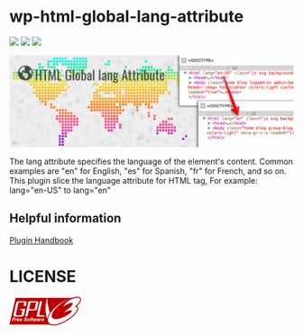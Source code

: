 # wp-html-global-lang-attribute

[![](https://github.com/reatlat/wp-html-global-lang-attribute/actions/workflows/main.yml/badge.svg)](https://github.com/reatlat/wp-html-global-lang-attribute/actions/workflows/main.yml)
[![](https://img.shields.io/badge/release-1.0.5-green.svg)](https://github.com/reatlat/wp-html-global-lang-attribute/releases/tag/v1.0.5)
[![](https://img.shields.io/badge/Tested%20up%20to-WP%206.0-blue.svg?logo=wordpress)](https://wordpress.org/)

<img src="./includes/banner-1544x500.png">

The lang attribute specifies the language of the element's content.
Common examples are "en" for English, "es" for Spanish, "fr" for French, and so on.
This plugin slice the language attribute for HTML tag, For example: lang="en-US" to lang="en"

## Helpful information
[Plugin Handbook](https://developer.wordpress.org/plugins/wordpress-org/how-to-use-subversion/)

# LICENSE
[![GNU GPL v3.0](./includes/gplv3-127x51.png)](./LICENSE)
